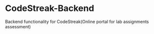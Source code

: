 # CodeStreak-Backend
Backend functionality for CodeStreak(Online portal for lab assignments assessment)
